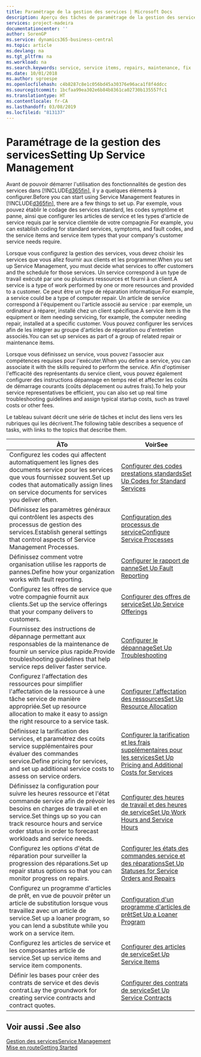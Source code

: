 ```yaml
---
title: Paramétrage de la gestion des services | Microsoft Docs
description: Aperçu des tâches de paramétrage de la gestion des services en fonction de la manière dont vos partenaires gère leurs services.
services: project-madeira
documentationcenter: ''
author: SorenGP
ms.service: dynamics365-business-central
ms.topic: article
ms.devlang: na
ms.tgt_pltfrm: na
ms.workload: na
ms.search.keywords: service, service items, repairs, maintenance, fix
ms.date: 10/01/2018
ms.author: sgroespe
ms.openlocfilehash: c4b8287c8e1c056bd45a30376e96aca1f8f4ddcc
ms.sourcegitcommit: 1bcfaa99ea302e6b84b8361ca02730b135557fc1
ms.translationtype: HT
ms.contentlocale: fr-CA
ms.lasthandoff: 03/08/2019
ms.locfileid: "813137"
---
```

# <a name="setting-up-service-management"></a><span data-ttu-id="d4b70-103">Paramétrage de la gestion des services</span><span class="sxs-lookup"><span data-stu-id="d4b70-103">Setting Up Service Management</span></span>
<span data-ttu-id="d4b70-104">Avant de pouvoir démarrer l'utilisation des fonctionnalités de gestion des services dans [!INCLUDE[d365fin](includes/d365fin_md.md)], il y a quelques éléments à configurer.</span><span class="sxs-lookup"><span data-stu-id="d4b70-104">Before you can start using Service Management features in [!INCLUDE[d365fin](includes/d365fin_md.md)], there are a few things to set up.</span></span> <span data-ttu-id="d4b70-105">Par exemple, vous pouvez établir le codage des services standard, les codes symptôme et panne, ainsi que configurer les articles de service et les types d'article de service requis par le service clientèle de votre compagnie.</span><span class="sxs-lookup"><span data-stu-id="d4b70-105">For example, you can establish coding for standard services, symptoms, and fault codes, and the service items and service item types that your company's customer service needs require.</span></span>  

<span data-ttu-id="d4b70-106">Lorsque vous configurez la gestion des services, vous devez choisir les services que vous allez fournir aux clients et les programmer.</span><span class="sxs-lookup"><span data-stu-id="d4b70-106">When you set up Service Management, you must decide what services to offer customers and the schedule for those services.</span></span> <span data-ttu-id="d4b70-107">Un service correspond à un type de travail exécuté par une ou plusieurs ressources et fourni à un client.</span><span class="sxs-lookup"><span data-stu-id="d4b70-107">A service is a type of work performed by one or more resources and provided to a customer.</span></span> <span data-ttu-id="d4b70-108">Ce peut être un type de réparation informatique.</span><span class="sxs-lookup"><span data-stu-id="d4b70-108">For example, a service could be a type of computer repair.</span></span> <span data-ttu-id="d4b70-109">Un article de service correspond à l'équipement ou l'article associé au service : par exemple, un ordinateur à réparer, installé chez un client spécifique.</span><span class="sxs-lookup"><span data-stu-id="d4b70-109">A service item is the equipment or item needing servicing, for example, the computer needing repair, installed at a specific customer.</span></span> <span data-ttu-id="d4b70-110">Vous pouvez configurer les services afin de les intégrer au groupe d'articles de réparation ou d'entretien associés.</span><span class="sxs-lookup"><span data-stu-id="d4b70-110">You can set up services as part of a group of related repair or maintenance items.</span></span>  
  
<span data-ttu-id="d4b70-111">Lorsque vous définissez un service, vous pouvez l'associer aux compétences requises pour l'exécuter.</span><span class="sxs-lookup"><span data-stu-id="d4b70-111">When you define a service, you can associate it with the skills required to perform the service.</span></span> <span data-ttu-id="d4b70-112">Afin d'optimiser l'efficacité des représentants du service client, vous pouvez également configurer des instructions dépannage en temps réel et affecter les coûts de démarrage courants (coûts déplacement ou autres frais).</span><span class="sxs-lookup"><span data-stu-id="d4b70-112">To help your service representatives be efficient, you can also set up real time troubleshooting guidelines and assign typical startup costs, such as travel costs or other fees.</span></span>  

<span data-ttu-id="d4b70-113">Le tableau suivant décrit une série de tâches et inclut des liens vers les rubriques qui les décrivent.</span><span class="sxs-lookup"><span data-stu-id="d4b70-113">The following table describes a sequence of tasks, with links to the topics that describe them.</span></span>  
  
| <span data-ttu-id="d4b70-114">À</span><span class="sxs-lookup"><span data-stu-id="d4b70-114">To</span></span> | <span data-ttu-id="d4b70-115">Voir</span><span class="sxs-lookup"><span data-stu-id="d4b70-115">See</span></span> |
| --- | --- |
| <span data-ttu-id="d4b70-116">Configurez les codes qui affectent automatiquement les lignes des documents service pour les services que vous fournissez souvent.</span><span class="sxs-lookup"><span data-stu-id="d4b70-116">Set up codes that automatically assign lines on service documents for services you deliver often.</span></span> |[<span data-ttu-id="d4b70-117">Configurer des codes prestations standards</span><span class="sxs-lookup"><span data-stu-id="d4b70-117">Set Up Codes for Standard Services</span></span>](service-how-setup-service-coding.md)|
| <span data-ttu-id="d4b70-118">Définissez les paramètres généraux qui contrôlent les aspects des processus de gestion des services.</span><span class="sxs-lookup"><span data-stu-id="d4b70-118">Establish general settings that control aspects of Service Management Processes.</span></span>|[<span data-ttu-id="d4b70-119">Configuration des processus de service</span><span class="sxs-lookup"><span data-stu-id="d4b70-119">Configure Service Processes</span></span>](service-setup-service-processes.md)|
| <span data-ttu-id="d4b70-120">Définissez comment votre organisation utilise les rapports de pannes.</span><span class="sxs-lookup"><span data-stu-id="d4b70-120">Define how your organization works with fault reporting.</span></span> |[<span data-ttu-id="d4b70-121">Configurer le rapport de panne</span><span class="sxs-lookup"><span data-stu-id="d4b70-121">Set Up Fault Reporting</span></span>](service-how-setup-fault-reporting.md) |
| <span data-ttu-id="d4b70-122">Configurez les offres de service que votre compagnie fournit aux clients.</span><span class="sxs-lookup"><span data-stu-id="d4b70-122">Set up the service offerings that your company delivers to customers.</span></span>|[<span data-ttu-id="d4b70-123">Configurer des offres de service</span><span class="sxs-lookup"><span data-stu-id="d4b70-123">Set Up Service Offerings</span></span>](service-how-setup-service-offerings.md)|
| <span data-ttu-id="d4b70-124">Fournissez des instructions de dépannage permettant aux responsables de la maintenance de fournir un service plus rapide.</span><span class="sxs-lookup"><span data-stu-id="d4b70-124">Provide troubleshooting guidelines that help service reps deliver faster service.</span></span> |[<span data-ttu-id="d4b70-125">Configurer le dépannage</span><span class="sxs-lookup"><span data-stu-id="d4b70-125">Set Up Troubleshooting</span></span>](service-how-setup-troubleshooting.md) |
| <span data-ttu-id="d4b70-126">Configurez l'affectation des ressources pour simplifier l'affectation de la ressource à une tâche service de manière appropriée.</span><span class="sxs-lookup"><span data-stu-id="d4b70-126">Set up resource allocation to make it easy to assign the right resource to a service task.</span></span> |[<span data-ttu-id="d4b70-127">Configurer l'affectation des ressources</span><span class="sxs-lookup"><span data-stu-id="d4b70-127">Set Up Resource Allocation</span></span>](service-how-setup-resource-allocation.md) |
| <span data-ttu-id="d4b70-128">Définissez la tarification des services, et paramétrez des coûts service supplémentaires pour évaluer des commandes service.</span><span class="sxs-lookup"><span data-stu-id="d4b70-128">Define pricing for services, and set up additional service costs to assess on service orders.</span></span> |[<span data-ttu-id="d4b70-129">Configurer la tarification et les frais supplémentaires pour les services</span><span class="sxs-lookup"><span data-stu-id="d4b70-129">Set Up Pricing and Additional Costs for Services</span></span>](service-how-setup-service-costs-pricing.md)|
| <span data-ttu-id="d4b70-130">Définissez la configuration pour suivre les heures ressource et l'état commande service afin de prévoir les besoins en charges de travail et en service.</span><span class="sxs-lookup"><span data-stu-id="d4b70-130">Set things up so you can track resource hours and service order status in order to forecast workloads and service needs.</span></span>|[<span data-ttu-id="d4b70-131">Configurer des heures de travail et des heures de service</span><span class="sxs-lookup"><span data-stu-id="d4b70-131">Set Up Work Hours and Service Hours</span></span>](service-how-setup-work-service-hours.md)|
| <span data-ttu-id="d4b70-132">Configurez les options d'état de réparation pour surveiller la progression des réparations.</span><span class="sxs-lookup"><span data-stu-id="d4b70-132">Set up repair status options so that you can monitor progress on repairs.</span></span> | [<span data-ttu-id="d4b70-133">Configurer les états des commandes service et des réparations</span><span class="sxs-lookup"><span data-stu-id="d4b70-133">Set Up Statuses for Service Orders and Repairs</span></span>](service-order-repair-status.md)|
| <span data-ttu-id="d4b70-134">Configurez un programme d'articles de prêt, en vue de pouvoir prêter un article de substitution lorsque vous travaillez avec un article de service.</span><span class="sxs-lookup"><span data-stu-id="d4b70-134">Set up a loaner program, so you can lend a substitute while you work on a service item.</span></span> |[<span data-ttu-id="d4b70-135">Configuration d'un programme d'articles de prêt</span><span class="sxs-lookup"><span data-stu-id="d4b70-135">Set Up a Loaner Program</span></span>](service-how-setup-loaner-program.md) |
| <span data-ttu-id="d4b70-136">Configurez les articles de service et les composantes article de service.</span><span class="sxs-lookup"><span data-stu-id="d4b70-136">Set up service items and service item components.</span></span> |[<span data-ttu-id="d4b70-137">Configurer des articles de service</span><span class="sxs-lookup"><span data-stu-id="d4b70-137">Set Up Service Items</span></span>](service-how-setup-service-items.md) |
| <span data-ttu-id="d4b70-138">Définir les bases pour créer des contrats de service et des devis contrat.</span><span class="sxs-lookup"><span data-stu-id="d4b70-138">Lay the groundwork for creating service contracts and contract quotes.</span></span> |[<span data-ttu-id="d4b70-139">Configurer des contrats de service</span><span class="sxs-lookup"><span data-stu-id="d4b70-139">Set Up Service Contracts</span></span>](service-how-setup-service-contracts.md) |

## <a name="see-also"></a><span data-ttu-id="d4b70-140">Voir aussi .</span><span class="sxs-lookup"><span data-stu-id="d4b70-140">See also</span></span>
[<span data-ttu-id="d4b70-141">Gestion des services</span><span class="sxs-lookup"><span data-stu-id="d4b70-141">Service Management</span></span>](service-service.md)  
[<span data-ttu-id="d4b70-142">Mise en route</span><span class="sxs-lookup"><span data-stu-id="d4b70-142">Getting Started</span></span>](product-get-started.md)  
